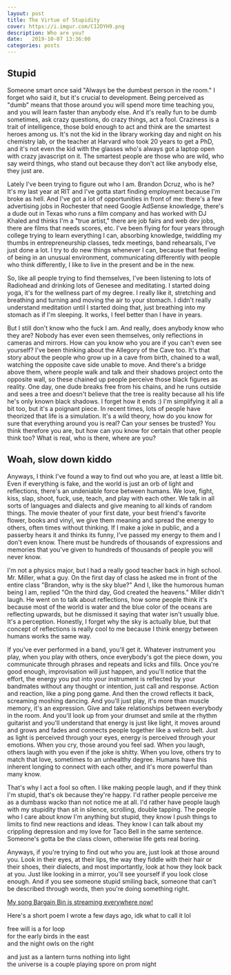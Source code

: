 ```yaml
---
layout: post
title: The Virtue of Stupidity
cover: https://i.imgur.com/C12DYH9.png
description: Who are you?
date:   2019-10-07 13:36:00
categories: posts
---
```


## Stupid

Someone smart once said "Always be the dumbest person in the room." I forget who said it, but it's crucial to development. Being perceived as "dumb" means that those around you will spend more time teaching you, and you will learn faster than anybody else. And it's really fun to be dumb sometimes, ask crazy questions, do crazy things, act a fool. Craziness is a trait of intelligence, those bold enough to act and think are the smartest heroes among us. It's not the kid in the library working day and night on his chemistry lab, or the teacher at Harvard who took 20 years to get a PhD, and it's not even the kid with the glasses who's always got a laptop open with crazy javascript on it. The smartest people are those who are wild, who say weird things, who stand out because they don't act like anybody else, they just are.

Lately I've been trying to figure out who I am. Brandon Dcruz, who is he? It's my last year at RIT and I've gotta start finding employment because I'm broke as hell. And I've got a lot of opportunities in front of me: there's a few advertising jobs in Rochester that need Google AdSense knowledge, there's a dude out in Texas who runs a film company and has worked with DJ Khaled and thinks I'm a "true artist," there are job fairs and web dev jobs, there are films that needs scores, etc. I've been flying for four years through college trying to learn everything I can, absorbing knowledge, twiddling my thumbs in entrepreneurship classes, tedx meetings, band rehearsals, I've just done a lot. I try to do new things whenever I can, because that feeling of being in an unusual environment, communicating differently with people who think differently, I like to live in the present and be in the new.

So, like all people trying to find themselves, I've been listening to lots of Radiohead and drinking lots of Genesee and meditating. I started doing yoga, it's for the wellness part of my degree. I really like it, stretching and breathing and turning and moving the air to your stomach. I didn't really understand meditation until I started doing that, just breathing into my stomach as if I'm sleeping. It works, I feel better than I have in years.

But I still don't know who the fuck I am. And really, does anybody know who they are? Nobody has ever even seen themselves, only reflections in cameras and mirrors. How can you know who you are if you can't even see yourself? I've been thinking about the Allegory of the Cave too. It's that story about the people who grow up in a cave from birth, chained to a wall, watching the opposite cave side unable to move. And there's a bridge above them, where people walk and talk and their shadows project onto the opposite wall, so these chained up people perceive those black figures as reality. One day, one dude breaks free from his chains, and he runs outside and sees a tree and doesn't believe that the tree is reality because all his life he's only known black shadows. I forget how it ends :) I'm simplifying it all a bit too, but it's a poignant piece. In recent times, lots of people have theorized that life is a simulation. It's a wild theory, how do you know for sure that everything around you is real? Can your senses be trusted? You think therefore you are, but how can you know for certain that other people think too? What is real, who is there, where are you?

## Woah, slow down kiddo

Anyways, I think I've found a way to find out who you are, at least a little bit. Even if everything is fake, and the world is just an orb of light and reflections, there's an undeniable force between humans. We love, fight, kiss, slap, shoot, fuck, use, teach, and play with each other. We talk in all sorts of languages and dialects and give meaning to all kinds of random things. The movie theater of your first date, your best friend's favorite flower, books and vinyl, we give them meaning and spread the energy to others, often times without thinking. If I make a joke in public, and a passerby hears it and thinks its funny, I've passed my energy to them and I don't even know. There must be hundreds of thousands of expressions and memories that you've given to hundreds of thousands of people you will never know.

I'm not a physics major, but I had a really good teacher back in high school. Mr. Miller, what a guy. On the first day of class he asked me in front of the entire class "Brandon, why is the sky blue?" And I, like the humorous human being I am, replied "On the third day, God created the heavens." Miller didn't laugh. He went on to talk about reflections, how some people think it's because most of the world is water and the blue color of the oceans are reflecting upwards, but he dismissed it saying that water isn't usually blue. It's a perception. Honestly, I forget why the sky is actually blue, but that concept of reflections is really cool to me because I think energy between humans works the same way.

If you've ever performed in a band, you'll get it. Whatever instrument you play, when you play with others, once everybody's got the piece down, you communicate through phrases and repeats and licks and fills. Once you're good enough, improvisation will just happen, and you'll notice that the effort, the energy you put into your instrument is reflected by your bandmates without any thought or intention, just call and response. Action and reaction, like a ping pong game. And then the crowd reflects it back, screaming moshing dancing. And you'll just play, it's more than muscle memory, it's an expression. Give and take relationships between everybody in the room. And you'll look up from your drumset and smile at the rhythm guitarist and you'll understand that energy is just like light, it moves around and grows and fades and connects people together like a velcro belt. Just as light is perceived through your eyes, energy is perceived through your emotions. When you cry, those around you feel sad. When you laugh, others laugh with you even if the joke is shitty. When you love, others try to match that love, sometimes to an unhealthy degree. Humans have this inherent longing to connect with each other, and it's more powerful than many know.

That's why I act a fool so often. I like making people laugh, and if they think I'm stupid, that's ok because they're happy. I'd rather people perceive me as a dumbass wacko than not notice me at all. I'd rather have people laugh with my stupidity than sit in silence, scrolling, double tapping. The people who I care about know I'm anything but stupid, they know I push things to limits to find new reactions and ideas. They know I can talk about my crippling depression and my love for Taco Bell in the same sentence. Someone's gotta be the class clown, otherwise life gets real boring.

Anyways, if you're trying to find out who you are, just look at those around you. Look in their eyes, at their lips, the way they fiddle with their hair or their shoes, their dialects, and most importantly, look at how they look back at you. Just like looking in a mirror, you'll see yourself if you look close enough. And if you see someone stupid smiling back, someone that can't be described through words, then you're doing something right.

<a href="https://smarturl.it/bargainbin" target="_blank">My song Bargain Bin is streaming everywhere now!</a>

Here's a short poem I wrote a few days ago, idk what to call it lol

free will is a for loop<br>
for the early birds in the east<br>
and the night owls on the right<br>

and just as a lantern turns nothing into light<br>
the universe is a couple playing spore on prom night
